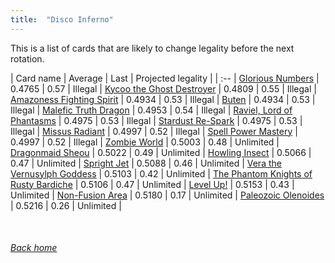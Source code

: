 ```yaml
---
title:  "Disco Inferno"
---
```


This is a list of cards that are likely to change legality before the next rotation.

| Card name | Average | Last | Projected legality |
| :-- |
[Glorious Numbers](https://db.ygoprodeck.com/card/?search=Glorious%20Numbers) | 0.4765 | 0.57 | Illegal |
[Kycoo the Ghost Destroyer](https://db.ygoprodeck.com/card/?search=Kycoo%20the%20Ghost%20Destroyer) | 0.4809 | 0.55 | Illegal |
[Amazoness Fighting Spirit](https://db.ygoprodeck.com/card/?search=Amazoness%20Fighting%20Spirit) | 0.4934 | 0.53 | Illegal |
[Buten](https://db.ygoprodeck.com/card/?search=Buten) | 0.4934 | 0.53 | Illegal |
[Malefic Truth Dragon](https://db.ygoprodeck.com/card/?search=Malefic%20Truth%20Dragon) | 0.4953 | 0.54 | Illegal |
[Raviel, Lord of Phantasms](https://db.ygoprodeck.com/card/?search=Raviel,%20Lord%20of%20Phantasms) | 0.4975 | 0.53 | Illegal |
[Stardust Re-Spark](https://db.ygoprodeck.com/card/?search=Stardust%20Re-Spark) | 0.4975 | 0.53 | Illegal |
[Missus Radiant](https://db.ygoprodeck.com/card/?search=Missus%20Radiant) | 0.4997 | 0.52 | Illegal |
[Spell Power Mastery](https://db.ygoprodeck.com/card/?search=Spell%20Power%20Mastery) | 0.4997 | 0.52 | Illegal |
[Zombie World](https://db.ygoprodeck.com/card/?search=Zombie%20World) | 0.5003 | 0.48 | Unlimited |
[Dragonmaid Sheou](https://db.ygoprodeck.com/card/?search=Dragonmaid%20Sheou) | 0.5022 | 0.49 | Unlimited |
[Howling Insect](https://db.ygoprodeck.com/card/?search=Howling%20Insect) | 0.5066 | 0.47 | Unlimited |
[Spright Jet](https://db.ygoprodeck.com/card/?search=Spright%20Jet) | 0.5088 | 0.46 | Unlimited |
[Vera the Vernusylph Goddess](https://db.ygoprodeck.com/card/?search=Vera%20the%20Vernusylph%20Goddess) | 0.5103 | 0.42 | Unlimited |
[The Phantom Knights of Rusty Bardiche](https://db.ygoprodeck.com/card/?search=The%20Phantom%20Knights%20of%20Rusty%20Bardiche) | 0.5106 | 0.47 | Unlimited |
[Level Up!](https://db.ygoprodeck.com/card/?search=Level%20Up!) | 0.5153 | 0.43 | Unlimited |
[Non-Fusion Area](https://db.ygoprodeck.com/card/?search=Non-Fusion%20Area) | 0.5180 | 0.17 | Unlimited |
[Paleozoic Olenoides](https://db.ygoprodeck.com/card/?search=Paleozoic%20Olenoides) | 0.5216 | 0.26 | Unlimited |

<br>

###### [Back home](index)